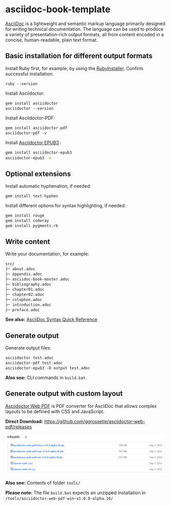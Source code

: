 # asciidoc-book-template


[AsciiDoc](https://docs.asciidoctor.org/asciidoc/latest/) is a lightweight and semantic markup language primarily designed for writing technical documentation. The language can be used to produce a variety of presentation-rich output formats, all from content encoded in a concise, human-readable, plain text format.

## Basic installation for different output formats

Install Ruby first, for example, by using the [RubyInstaller](https://rubyinstaller.org/downloads/). Confirm successful installation:

```
ruby --version
```

Install Asciidoctor:

```
gem install asciidoctor
asciidoctor --version
```

Install Asciidoctor-PDF:

```
gem install asciidoctor-pdf
asciidoctor-pdf -v
```

Install [Asciidoctor EPUB3](https://docs.asciidoctor.org/epub3-converter/latest/#install-the-published-gem) :
```bash
gem install asciidoctor-epub3
asciidoctor-epub3 -v
```

## Optional extensions

Install automatic hyphenation, if needed:
```
gem install text-hyphen
```

Install different options for syntax highlighting, if needed:
```
gem install rouge
gem install coderay
gem install pygments.rb
```

## Write content

Write your documentation, for example:
```
src/
├─ about.adoc 
├─ appendix.adoc 
├─ asciidoc-book-master.adoc 
├─ bibliography.adoc 
├─ chapter01.adoc 
├─ chapter02.adoc 
├─ colophon.adoc 
├─ introduction.adoc 
├─ preface.adoc
```

**See also:** [AsciiDoc Syntax Quick Reference](https://docs.asciidoctor.org/asciidoc/latest/syntax-quick-reference/)

## Generate output

Generate output files:

```
asciidoctor test.adoc  
asciidoctor-pdf test.adoc  
asciidoctor-epub3 -D output test.adoc  
```

**Also see:** CLI commands in ``build.bat``.

## Generate output with custom layout

[Asciidoctor Web PDF](https://github.com/ggrossetie/asciidoctor-web-pdf) is PDF converter for AsciiDoc that allows complex layouts to be defined with CSS and JavaScript.

**Direct Download:** https://github.com/ggrossetie/asciidoctor-web-pdf/releases

![alt text](img/image.png)

**Also see:** Contents of folder ``tools/`` 

**Please note:** The file ``build.bat`` expects an unzipped installation in `/tools/asciidoctor-web-pdf-win-v1.0.0-alpha.16/`



